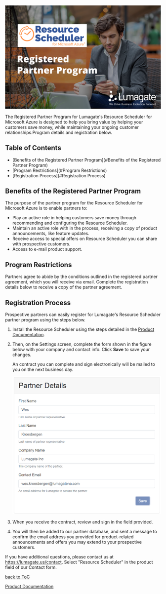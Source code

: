 ![FAQ Home](images/Partners.png)

The Registered Partner Program for Lumagate's Resource Scheduler for Microsoft Azure is designed to help you bring value by helping your customers save money, while maintaining your ongoing customer relationships.Program details and registration below.

## Table of Contents<!-- omit in toc -->

- [Benefits of the Registered Partner Program](#Benefits of the Registered Partner Program)
- [Program Restrictions](#Program Restrictions)
- [Registration Process](#Registration Process)

## Benefits of the Registered Partner Program<!-- omit in toc -->

The purpose of the partner program for the Resource Scheduler for Microsoft Azure is to enable partners to:

- Play an active role in helping customers save money through recommending and configuring the Resource Scheduler.
- Maintain an active role with in the process, receiving a copy of product announcements, like feature updates.
- Receive access to special offers on Resource Scheduler you can share with prospective customers.
- Access to e-mail product support.

## Program Restrictions<!-- omit in toc -->

Partners agree to abide by the conditions outlined in the registered partner agreement, which you will receive via email. Complete the registration details below to receive a copy of the partner agreement.

## Registration Process<!-- omit in toc -->

Prospective partners can easily register for Lumagate's Resource Scheduler partner program using the steps below.

1. Install the Resource Scheduler using the steps detailed in the [Product Documentation](https://lumagateinc.github.io/Resource-Scheduler/).

2. Then, on the Settings screen, complete the form shown in the figure below with your company and contact info. Click **Save** to save your changes. 

    An contract you can complete and sign electronically will be mailed to you on the next business day.

    ![marketplace](images/partner-info.png)

3. When you receive the contract, review and sign in the field provided.

4. You will then be added to our partner database, and sent a message to confirm the email address you provided for product-related announcements and offers you may extend to your prospective customers.

If you have additional questions, please contact us at https://lumagate.us/contact. Select "Resource Scheduler" in the product field of our Contact form.

[back to ToC](#table-of-contents)

[Product Documentation](https://lumagateinc.github.io/Resource-Scheduler/)
